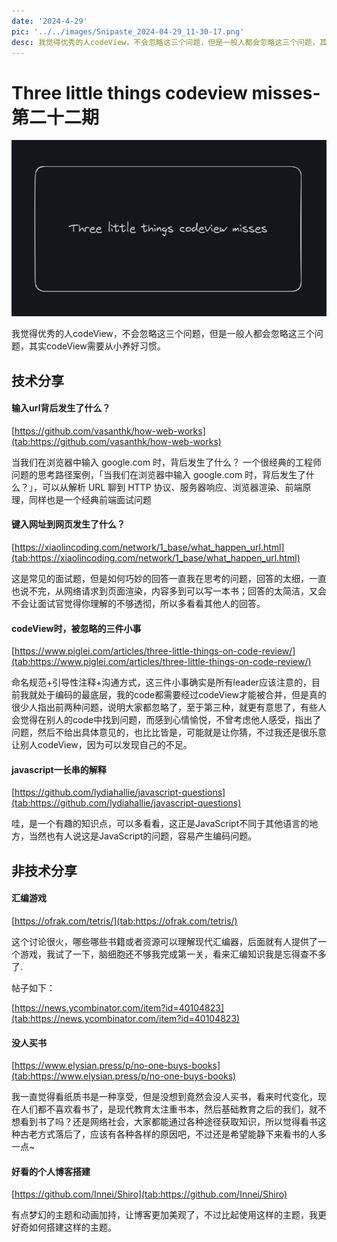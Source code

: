 ```yaml
---
date: '2024-4-29'
pic: '../../images/Snipaste_2024-04-29_11-30-17.png'
desc: 我觉得优秀的人codeView，不会忽略这三个问题，但是一般人都会忽略这三个问题，其实codeView需要从小养好习惯。
---
```

# Three little things codeview misses-第二十二期


![image.png](../../images/Snipaste_2024-04-29_11-30-17.png)

我觉得优秀的人codeView，不会忽略这三个问题，但是一般人都会忽略这三个问题，其实codeView需要从小养好习惯。

## 技术分享

#### 输入url背后发生了什么？
[https://github.com/vasanthk/how-web-works](tab:https://github.com/vasanthk/how-web-works)

当我们在浏览器中输入 google.com 时，背后发生了什么？  一个很经典的工程师问题的思考路径案例，「当我们在浏览器中输入 google.com 时，背后发生了什么？」，可以从解析 URL 聊到 HTTP 协议、服务器响应、浏览器渲染、前端原理，同样也是一个经典前端面试问题

#### 键入网址到网页发生了什么？

[https://xiaolincoding.com/network/1_base/what_happen_url.html](tab:https://xiaolincoding.com/network/1_base/what_happen_url.html)

这是常见的面试题，但是如何巧妙的回答一直我在思考的问题，回答的太细，一直也说不完，从网络请求到页面渲染，内容多到可以写一本书；回答的太简洁，又会不会让面试官觉得你理解的不够透彻，所以多看看其他人的回答。

#### codeView时，被忽略的三件小事

[https://www.piglei.com/articles/three-little-things-on-code-review/](tab:https://www.piglei.com/articles/three-little-things-on-code-review/)

命名规范+引导性注释+沟通方式，这三件小事确实是所有leader应该注意的，目前我就处于编码的最底层，我的code都需要经过codeView才能被合并，但是真的很少人指出前两种问题，说明大家都忽略了，至于第三种，就更有意思了，有些人会觉得在别人的code中找到问题，而感到心情愉悦，不曾考虑他人感受，指出了问题，然后不给出具体意见的，也比比皆是，可能就是让你猜，不过我还是很乐意让别人codeView，因为可以发现自己的不足。


#### javascript一长串的解释

[https://github.com/lydiahallie/javascript-questions](tab:https://github.com/lydiahallie/javascript-questions)

哇，是一个有趣的知识点，可以多看看，这正是JavaScript不同于其他语言的地方，当然也有人说这是JavaScript的问题，容易产生编码问题。

## 非技术分享



#### 汇编游戏

[https://ofrak.com/tetris/](tab:https://ofrak.com/tetris/)

这个讨论很火，哪些哪些书籍或者资源可以理解现代汇编器，后面就有人提供了一个游戏，我试了一下，脑细胞还不够我完成第一关，看来汇编知识我是忘得查不多了.

帖子如下：

[https://news.ycombinator.com/item?id=40104823](tab:https://news.ycombinator.com/item?id=40104823)


#### 没人买书

[https://www.elysian.press/p/no-one-buys-books](tab:https://www.elysian.press/p/no-one-buys-books)

我一直觉得看纸质书是一种享受，但是没想到竟然会没人买书，看来时代变化，现在人们都不喜欢看书了，是现代教育太注重书本，然后基础教育之后的我们，就不想看到书了吗？还是网络社会，大家都能通过各种途径获取知识，所以觉得看书这种古老方式落后了，应该有各种各样的原因吧，不过还是希望能静下来看书的人多一点~

#### 好看的个人博客搭建

[https://github.com/Innei/Shiro](tab:https://github.com/Innei/Shiro)

有点梦幻的主题和动画加持，让博客更加美观了，不过比起使用这样的主题，我更好奇如何搭建这样的主题。
